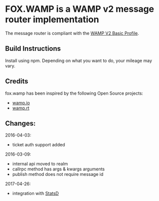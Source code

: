# FOX.WAMP is a WAMP v2 message router implementation

The message router is compliant with the [WAMP V2 Basic Profile](http://wamp-proto.org/).

## Build Instructions

Install using npm. Depending on what you want to do, your mileage may vary.

## Credits

fox.wamp has been inspired by the following Open Source projects:

- [wamp.io](https://github.com/nicokaiser/wamp.io) 
- [wamp.rt](https://github.com/Orange-OpenSource/wamp.rt) 


## Changes:
2016-04-03:
- ticket auth support added

2016-03-09:
- internal api moved to realm
- callrpc method has args & kwargs arguments
- publish method does not require message id

2017-04-26:
- integration with [StatsD](https://github.com/etsy/statsd)
